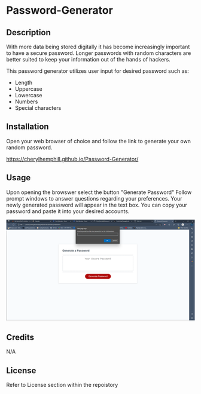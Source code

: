 # Password-Generator

## Description

With more data being stored digitally it has become increasingly important to have a secure password. Longer passwords with random characters are better suited to keep your information out of the hands of hackers. 

This password generator utilizes user input for desired password such as: 

* Length 
* Uppercase 
* Lowercase 
* Numbers
* Special characters

## Installation

Open your web browser of choice and follow the link to generate your own random password.

https://cherylhemphill.github.io/Password-Generator/

## Usage

Upon opening the browswer select the button "Generate Password"
Follow prompt windows to answer questions regarding your preferences.
Your newly generated password will appear in the text box. 
You can copy your password and paste it into your desired accounts.

![screenshot](/assets/images/Screenshot%202023-04-06%20203729.png)

## Credits

N/A

## License

Refer to License section within the repoistory

